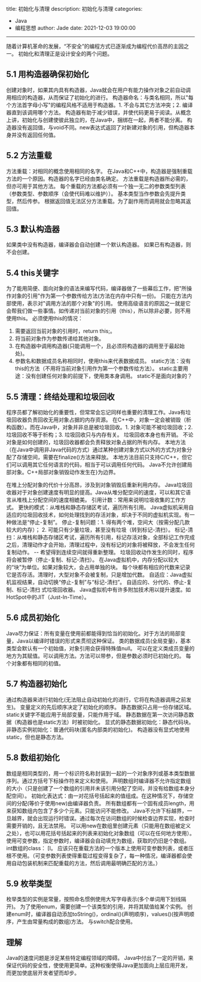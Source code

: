 title: 初始化与清理
description: 初始化与清理
categories: 
  - Java
  - 编程思想
author: Jade
date: 2021-12-03 19:00:00
---

随着计算机革命的发展，“不安全”的编程方式已逐渐成为编程代价高昂的主因之一。
初始化和清理正是设计安全的两个问题。

## 5.1 用构造器确保初始化
创建对象时，如果其内具有构造器，Java就会在用户有能力操作对象之前自动调用相应的构造器，从而保证了初始化的进行。
构造器命名：与类名相同，所以"每个方法首字母小写"的编程风格不适用于构造器。1. 不会与其它方法冲突；2. 编译器直到该调用哪个方法。
构造器有助于减少错误，并使代码更易于阅读。从概念上讲，初始化与创建使彼此独立的，在Java中，捆绑在一起，两者不能分离。
构造器没有返回值，与void不同。new表达式返回了对新建对象的引用，但构造器本身并没有返回任何值。

## 5.2 方法重载
方法重载：对相同的概念使用相同的名字。
在Java和C++中，构造器是强制重载方法的一个原因。构造器的名字已经由类名确定。
方法重载是构造器所必需的，但亦可用于其他方法。
每个重载的方法都必须有一个独一无二的参数类型列表（参数类型、参数顺序（会使代码难以维护））。
基本类型当作参数会先提升类型，然后传参。
根据返回值无法区分方法重载。为了副作用而调用就会忽略其返回值。

## 5.3 默认构造器
如果类中没有构造器，编译器会自动创建一个默认构造器。
如果已有构造器，则不会创建。

## 5.4 this关键字
为了能用简便、面向对象的语法来编写代码，编译器做了一些幕后工作，把"所操作对象的引用"作为第一个参数传给方法(方法在内存中只有一份)。
只能在方法内部使用，表示对"调用方法的那个对象"的引用。
使用高级语言的原因之一就是它会帮我们做一些事情。如传递对当前对象的引用（this），所以除非必要，则不用使用this。
必须使用this的情况：
  1. 需要返回当前对象的引用时，return this;。
  2. 将当前对象作为参数传递给其他对象。
  3. 在构造器中调用构造器(只能调用一个，且必须将构造器的调用至于最起始处)。
  4. 参数名和数据成员名称相同时，使用this来代表数据成员。
static方法：没有this的方法（不用将当前对象引用作为第一个参数传给方法）。
static主要用途：没有创建任何对象的前提下，使用类本身调用。
static不是面向对象的？

## 5.5 清理：终结处理和垃圾回收
程序员都了解初始化的重要性，但常常会忘记同样也重要的清理工作。Java有垃圾回收器负责回收无用对象占据的内存资源。
在C++中，对象一定会被销毁（析构函数）。而在Java中，对象并非总是被垃圾回收。1. 对象可能不被垃圾回收；2. 垃圾回收不等于析构；3. 垃圾回收只与内存有关。
垃圾回收本身也有开销。
不论对象是如何创建的，垃圾回收器都会负责释放对象占据的所有内存。
本地方法（在Java中调用非Java代码的方式）通过某种创建对象方式以外的方式为对象分配了存储空间，需要在finalize()方法来释放。
本地方法目前只支持C/C++，但它们可以调用其它任何语言的代码，相当于可以调用任何代码。
Java不允许创建局部对象。C++局部对象销毁动作发生在}为边界。

在堆上分配对象的代价十分高昂，涉及到对象销毁后重新利用内存。
Java垃圾回收器对于对象创建速度有明显的提高。Java从堆分配空间的速度，可以和其它语言从堆栈上分配空间的速度相媲美。
引用计数：常用来说明垃圾收集的工作方式。
更快的模式：从堆栈和静态存储区考试，遍历所有引用。
Java虚拟机采用自适应的垃圾回收技术，如何处理找到的存活对象，却决于不同的虚拟机实现。有一种做法是“停止-复制”。
停止-复制问题：1. 得有两个堆，空间大（按需分配几款较大的内存）； 2. 可能只有少量垃圾，甚至没有垃圾（转到标记-清扫）。
标记-清扫：从堆栈和静态存储区考试，遍历所有引用，标记存活对象，全部标记工作完成之后，清理动作才会开始，清理过程中，没有标记的对象将被释放，不会发生任何复制动作。 -- 希望得到连续空间就得重新整理。
垃圾回收动作发生的同时，程序将会被暂停（停止-复制、标记-清扫）。
在Java虚拟机中，内存分配以较大的“块”为单位。如果对象较大，会占用单独的块。
每个块都有相应的代数来记录它是否存活。清理时，大型对象不会被复制，只是增加代数。
自适应：Java虚拟机监视结果，自动切换“停止-复制”与“标记-清扫”。
自适应的、分代的、停止-复制、标记-清扫 式垃圾回收器。
Java虚拟机中有许多附加技术用以提升速度。如HotSpot中的JIT（Just-In-Time）。

## 5.6 成员初始化
Java尽力保证：所有变量在使用前都能得到恰当的初始化。对于方法的局部变量，Java以编译时错误的形式来贯彻这种保证。
类的数据成员(全局变量)，基本类型会默认有一个初始值，对象引用会获得特殊值null。
可以在定义类成员变量的地方为其赋值。可以调用方法。方法可以带参，但是参数必须时已初始化的。
每个对象都有相同的初值。

## 5.7 构造器初始化
通过构造器来进行初始化(无法阻止自动初始化的进行，它将在构造器调用之前发生)。
变量定义的先后顺序决定了初始化的顺序。
静态数据只占用一份存储区域。static关键字不能应用于局部变量，只能作用于域。
静态数据在第一次访问静态数据（构造器也是static方法）时被初始化。
显式的静态数据初始化：静态代码块。
非静态实例初始化：普通代码块(匿名内部类的初始化)。
构造器没有显式地使用static，但也是静态方法。

## 5.8 数组初始化
数组是相同类型的，用一个标识符名称封装到一起的一个对象序列或基本类型数据序列。通过方括号下标操作符来定义和使用。
声明数组时编译器不允许指定数组的大小（只是创建了一个数组的引用并未该引用分配了空间，并没有给数组本身分配空间）。
初始化表达式：由一对花括号括起来的值组成。在这种情况下，存储空间的分配(等价于使用new)由编译器负责。
所有数组都有一个固有成员length，用来获知数组内包含了多少个元素。只能访问不能修改。
Java不允许下标越界，一旦越界，就会出现运行时错误。通过每次在访问数组的时候检查边界实现，检查时需要开销的，且无法禁用。
可以用new在数组里创建元素（只能用在数组被定义之处），也可以用花括号括起来的列表来初始化对象数组（可以在任何地方使用）。
使用可变参数，指定参数时，编译器会自动填充为数组，获取的仍旧是个数组。
int数组的class： [I。
应该只在重载方法的一个版本上使用可变参数列表，或者压根不使用。（可变参数列表使得重载过程变得复杂了，每一种情况，编译器都会使用自动包装机制来匹配重载的方法，然后调用最明确匹配的方法。）

## 5.9 枚举类型
枚举类型的实例是常量，按照命名惯例使用大写字母表示(多个单词用下划线隔开)。
为了使用enum，需要创建一个该类型的引用，并将其赋值给某个实例。
创建enum时，编译器自动添加toString()，ordinal()(声明顺序)，values()(按声明顺序，产生由常量构成的数组)方法。
与switch配合使用。

## 理解
Java的速度问题是涉足某些特定编程领域的障碍。
Java中付出了一定的开销，来保证代码的安全性，使使用更简单。这种权衡使得Java更加面向上层应用开发，而更加使底层开发者望而却步。
